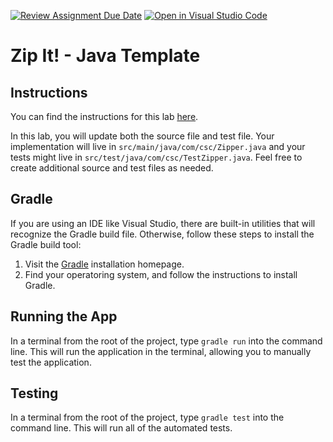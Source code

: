 [![Review Assignment Due Date](https://classroom.github.com/assets/deadline-readme-button-22041afd0340ce965d47ae6ef1cefeee28c7c493a6346c4f15d667ab976d596c.svg)](https://classroom.github.com/a/3Ui9GfdV)
[![Open in Visual Studio Code](https://classroom.github.com/assets/open-in-vscode-2e0aaae1b6195c2367325f4f02e2d04e9abb55f0b24a779b69b11b9e10269abc.svg)](https://classroom.github.com/online_ide?assignment_repo_id=16397184&assignment_repo_type=AssignmentRepo)
# Zip It! - Java Template

## Instructions

You can find the instructions for this lab [here](https://cyrusvandrevala.com/teaching/csc/214/labs/zip-it.html).

In this lab, you will update both the source file and test file. Your implementation will live in `src/main/java/com/csc/Zipper.java` and your tests might live in `src/test/java/com/csc/TestZipper.java`. Feel free to create additional source and test files as needed.

## Gradle

If you are using an IDE like Visual Studio, there are built-in utilities that will recognize the Gradle build file. Otherwise, follow these steps to install the Gradle build tool:

1. Visit the [Gradle](https://gradle.org/install/) installation homepage.
2. Find your operatoring system, and follow the instructions to install Gradle.

## Running the App

In a terminal from the root of the project, type `gradle run` into the command line. This will run the application in the terminal, allowing you to manually test the application.

## Testing

In a terminal from the root of the project, type `gradle test` into the command line. This will run all of the automated tests.

